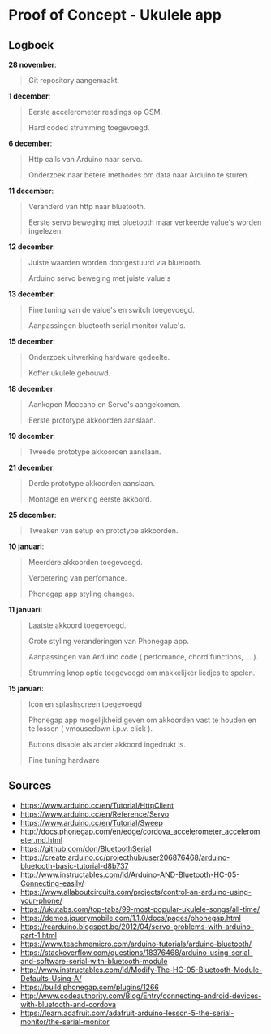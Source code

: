 # Proof of Concept - Ukulele app 

## Logboek

**28 november**: 
> Git repository aangemaakt.

**1 december**: 
> Eerste accelerometer readings op GSM.
> 
> Hard coded strumming toegevoegd.

**6 december**: 
> Http calls van Arduino naar servo.
>  
>  Onderzoek naar betere methodes om data naar Arduino te sturen.

**11 december**: 
> Veranderd van http naar bluetooth.
>  
>  Eerste servo beweging met bluetooth maar verkeerde value's worden ingelezen.

**12 december**: 
> Juiste waarden worden doorgestuurd via bluetooth.
>  
>  Arduino servo beweging met juiste value's

**13 december**: 
> Fine tuning van de value's en switch toegevoegd.
>  
>  Aanpassingen bluetooth serial monitor value's.

**15 december**: 
> Onderzoek uitwerking hardware gedeelte.
>  
> Koffer ukulele gebouwd.

**18 december**: 
> Aankopen Meccano en Servo's aangekomen.
>  
> Eerste prototype akkoorden aanslaan.

**19 december**: 
> Tweede prototype akkoorden aanslaan.

**21 december**: 
> Derde prototype akkoorden aanslaan.
>  
> Montage en werking eerste akkoord.

**25 december**: 
> Tweaken van setup en prototype akkoorden.

**10 januari**: 
> Meerdere akkoorden toegevoegd.
>  
> Verbetering van perfomance.
>  
>  Phonegap app styling changes.

**11 januari**: 
> Laatste akkoord toegevoegd.
>  
> Grote styling veranderingen van Phonegap app.
>  
>  Aanpassingen van Arduino code ( perfomance, chord functions, ... ).
>   
>   Strumming knop optie toegevoegd om makkelijker liedjes te spelen.

**15 januari**: 
> Icon en splashscreen toegevoegd
>  
> Phonegap app mogelijkheid geven om akkoorden vast te houden en te lossen ( vmousedown i.p.v. click ).
>  
>  Buttons disable als ander akkoord ingedrukt is.
>   
>   Fine tuning hardware




## Sources

 - https://www.arduino.cc/en/Tutorial/HttpClient
 - https://www.arduino.cc/en/Reference/Servo
 - https://www.arduino.cc/en/Tutorial/Sweep
 - http://docs.phonegap.com/en/edge/cordova_accelerometer_accelerometer.md.html
 - https://github.com/don/BluetoothSerial
 - https://create.arduino.cc/projecthub/user206876468/arduino-bluetooth-basic-tutorial-d8b737
 - http://www.instructables.com/id/Arduino-AND-Bluetooth-HC-05-Connecting-easily/
 - https://www.allaboutcircuits.com/projects/control-an-arduino-using-your-phone/
 - https://ukutabs.com/top-tabs/99-most-popular-ukulele-songs/all-time/
 - https://demos.jquerymobile.com/1.1.0/docs/pages/phonegap.html
 - https://rcarduino.blogspot.be/2012/04/servo-problems-with-arduino-part-1.html
 - https://www.teachmemicro.com/arduino-tutorials/arduino-bluetooth/
 - https://stackoverflow.com/questions/18376468/arduino-using-serial-and-software-serial-with-bluetooth-module
 - http://www.instructables.com/id/Modify-The-HC-05-Bluetooth-Module-Defaults-Using-A/
 - https://build.phonegap.com/plugins/1266
 - http://www.codeauthority.com/Blog/Entry/connecting-android-devices-with-bluetooth-and-cordova
 - https://learn.adafruit.com/adafruit-arduino-lesson-5-the-serial-monitor/the-serial-monitor

